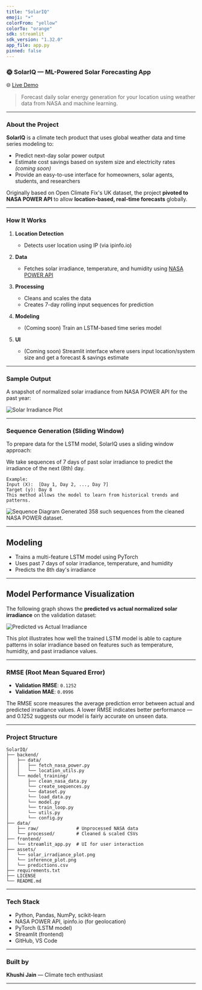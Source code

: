 ```yaml
---
title: "SolarIQ"
emoji: "☀️"
colorFrom: "yellow"
colorTo: "orange"
sdk: streamlit
sdk_version: "1.32.0"
app_file: app.py
pinned: false
---
```


### 🌞 SolarIQ — ML-Powered Solar Forecasting App

🌐 [Live Demo](https://solariq-kj.vercel.app/)



> Forecast daily solar energy generation for your location using weather data from NASA and machine learning.

---

### About the Project

**SolarIQ** is a climate tech product that uses global weather data and time series modeling to:

* Predict next-day solar power output
* Estimate cost savings based on system size and electricity rates *(coming soon)*
* Provide an easy-to-use interface for homeowners, solar agents, students, and researchers

Originally based on Open Climate Fix's UK dataset, the project **pivoted to NASA POWER API** to allow **location-based, real-time forecasts** globally.

---

### How It Works

1. **Location Detection**
   - Detects user location using IP (via ipinfo.io)

2. **Data**
   - Fetches solar irradiance, temperature, and humidity using [NASA POWER API](https://power.larc.nasa.gov/)

3. **Processing**
   - Cleans and scales the data
   - Creates 7-day rolling input sequences for prediction

4. **Modeling**
   - (Coming soon) Train an LSTM-based time series model

5. **UI**
   - (Coming soon) Streamlit interface where users input location/system size and get a forecast & savings estimate

---

### Sample Output

A snapshot of normalized solar irradiance from NASA POWER API for the past year:

![Solar Irradiance Plot](assets/solar_irradiance_plot.png)

---

### Sequence Generation (Sliding Window)
To prepare data for the LSTM model, SolarIQ uses a sliding window approach:

We take sequences of 7 days of past solar irradiance to predict the irradiance of the next (8th) day.
```
Example:
Input (X):  [Day 1, Day 2, ..., Day 7]
Target (y): Day 8
This method allows the model to learn from historical trends and patterns.
```
![Sequence Diagram](assets/sequence_diagram.png)
Generated 358 such sequences from the cleaned NASA POWER dataset.

---

## Modeling
   - Trains a multi-feature LSTM model using PyTorch
   - Uses past 7 days of solar irradiance, temperature, and humidity
   - Predicts the 8th day's irradiance

---

## Model Performance Visualization

The following graph shows the **predicted vs actual normalized solar irradiance** on the validation dataset:

![Predicted vs Actual Irradiance](assets/inference_plot.png)

This plot illustrates how well the trained LSTM model is able to capture patterns in solar irradiance based on features such as temperature, humidity, and past irradiance values.

---

### RMSE (Root Mean Squared Error)

- **Validation RMSE**: `0.1252`
- **Validation MAE**: `0.0996`
<!-- - **Predictions Exported To**: [`assets/predictions.csv`](assets/predictions.csv) -->

The RMSE score measures the average prediction error between actual and predicted irradiance values. A lower RMSE indicates better performance — and 0.1252 suggests our model is fairly accurate on unseen data.

---

### Project Structure

```
SolarIQ/
├── backend/
│   ├── data/
│   │   ├── fetch_nasa_power.py
│   │   └── location_utils.py
│   └── model_training/
│       ├── clean_nasa_data.py
│       └── create_sequences.py
│       └── dataset.py
│       └── load_data.py
│       └── model.py
│       └── train_loop.py
│       └── utils.py
│       └── config.py
├── data/
│   ├── raw/              # Unprocessed NASA data
│   └── processed/        # Cleaned & scaled CSVs
├── frontend/
│   └── streamlit_app.py  # UI for user interaction
├── assets/
│   └── solar_irradiance_plot.png
│   └── inference_plot.png
│   └── predictions.csv
├── requirements.txt
├── LICENSE
└── README.md
```

---

### Tech Stack

* Python, Pandas, NumPy, scikit-learn
* NASA POWER API, ipinfo.io (for geolocation)
* PyTorch (LSTM model)
* Streamlit (frontend)
* GitHub, VS Code

---
<!-- 
### Future Features

* Real-time solar forecast from any global location
* Dollar savings calculator based on $/kWh
* PDF or CSV energy reports
* Live weather + satellite image integration

--- -->

### Built by

**Khushi Jain** — Climate tech enthusiast

---
